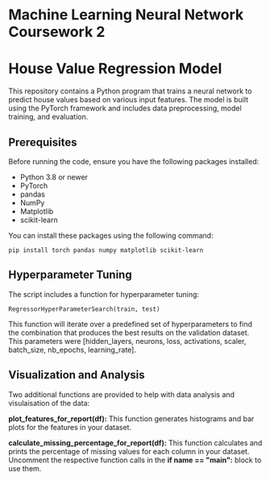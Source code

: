 # Machine Learning Neural Network Coursework 2

# House Value Regression Model

This repository contains a Python program that trains a neural network to predict house values based on various input features. The model is built using the PyTorch framework and includes data preprocessing, model training, and evaluation.

## Prerequisites

Before running the code, ensure you have the following packages installed:

- Python 3.8 or newer
- PyTorch
- pandas
- NumPy
- Matplotlib
- scikit-learn

You can install these packages using the following command:

```
pip install torch pandas numpy matplotlib scikit-learn
```

## Hyperparameter Tuning

The script includes a function for hyperparameter tuning:

```
RegressorHyperParameterSearch(train, test)
```

This function will iterate over a predefined set of hyperparameters to find the combination that produces the best results on the validation dataset. This parameters were [hidden_layers, neurons, loss, activations, scaler, batch_size, nb_epochs, learning_rate].


## Visualization and Analysis

Two additional functions are provided to help with data analysis and visulaisation of the data:

**plot_features_for_report(df):** This function generates histograms and bar plots for the features in your dataset.

**calculate_missing_percentage_for_report(df):** This function calculates and prints the percentage of missing values for each column in your dataset.
Uncomment the respective function calls in the **if __name__ == "__main__":** block to use them.

